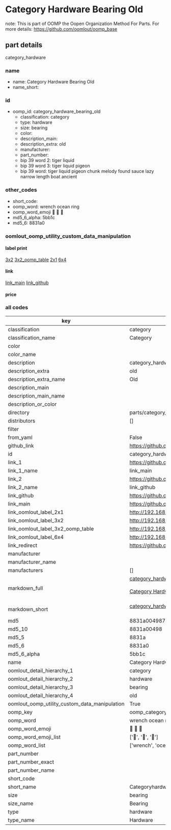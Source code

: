 # Category Hardware Bearing Old  

note: This is part of OOMP the Oopen Organization Method For Parts. For more details: https://github.com/oomlout/oomp_base

##  part details
  



category_hardware



### name
* name: Category Hardware Bearing Old
* name_short: 
### id
* oomp_id: category_hardware_bearing_old
  * classification: category
  * type: hardware
  * size: bearing
  * color: 
  * description_main: 
  * description_extra: old
  * manufacturer: 
  * part_number: 
  * bip 39 word 2: tiger liquid
  * bip 39 word 3: tiger liquid pigeon
  * bip 39 word: tiger liquid pigeon chunk melody found sauce lazy narrow length boat ancient

### other_codes
* short_code: 
* oomp_word: wrench ocean ring
* oomp_word_emoji :wrench: :ocean: :ring:
* md5_6_alpha: 5bb1c
* md5_6: 8831a0






### oomlout_oomp_utility_custom_data_manipulation
#### label print
[3x2](http://192.168.1.245:1112/?label=oomp%205bb1c)
[3x2_oomp_table](http://192.168.1.108:1112/?label=oomp%205bb1c)
[2x1](http://192.168.1.242:1112/?label=oomp%205bb1c)
[6x4](http://192.168.1.55:1112/?label=oomp%205bb1c)    

#### link

[link_main](https://github.com/oomlout/oomlout_oomp_version_1_messy/tree/main/parts/category_hardware_bearing_old) [link_github](https://github.com/oomlout/oomlout_oomp_version_1_messy/tree/main/parts/category_hardware_bearing_old)                             

#### price







### all codes 
| key | value |  
| --- | --- |  
| classification | category |  
| classification_name | Category |  
| color |  |  
| color_name |  |  
| description | category_hardware |  
| description_extra | old |  
| description_extra_name | Old |  
| description_main |  |  
| description_main_name |  |  
| description_or_color |   |  
| directory | parts/category_hardware_bearing_old |  
| distributors | [] |  
| filter |  |  
| from_yaml | False |  
| github_link | https://github.com/oomlout/oomlout_oomp_part_src/tree/main/parts/category_hardware_bearing_old |  
| id | category_hardware_bearing_old |  
| link_1 | https://github.com/oomlout/oomlout_oomp_version_1_messy/tree/main/parts/category_hardware_bearing_old |  
| link_1_name | link_main |  
| link_2 | https://github.com/oomlout/oomlout_oomp_version_1_messy/tree/main/parts/category_hardware_bearing_old |  
| link_2_name | link_github |  
| link_github | https://github.com/oomlout/oomlout_oomp_version_1_messy/tree/main/parts/category_hardware_bearing_old |  
| link_main | https://github.com/oomlout/oomlout_oomp_version_1_messy/tree/main/parts/category_hardware_bearing_old |  
| link_oomlout_label_2x1 | http://192.168.1.242:1112/?label=oomp%205bb1c |  
| link_oomlout_label_3x2 | http://192.168.1.245:1112/?label=oomp%205bb1c |  
| link_oomlout_label_3x2_oomp_table | http://192.168.1.108:1112/?label=oomp%205bb1c |  
| link_oomlout_label_6x4 | http://192.168.1.55:1112/?label=oomp%205bb1c |  
| link_redirect | https://github.com/oomlout/oomlout_oomp_version_1_messy/tree/main/parts/category_hardware_bearing_old |  
| manufacturer |  |  
| manufacturer_name |  |  
| manufacturers | [] |  
| markdown_full | [category_hardware_bearing_old](none)<br>[](none)<br>[Category Hardware Bearing Old](none)<br><br> |  
| markdown_short | [category_hardware_bearing_old](none)<br><br> |  
| md5 | 8831a004987e77f170c5428b4960970f |  
| md5_10 | 8831a00498 |  
| md5_5 | 8831a |  
| md5_6 | 8831a0 |  
| md5_6_alpha | 5bb1c |  
| name | Category Hardware Bearing Old |  
| oomlout_detail_hierarchy_1 | category |  
| oomlout_detail_hierarchy_2 | hardware |  
| oomlout_detail_hierarchy_3 | bearing |  
| oomlout_detail_hierarchy_4 | old |  
| oomlout_oomp_utility_custom_data_manipulation | True |  
| oomp_key | oomp_category_hardware_bearing_old |  
| oomp_word | wrench ocean ring |  
| oomp_word_emoji | :wrench: :ocean: :ring: |  
| oomp_word_emoji_list | [':wrench:', ':ocean:', ':ring:'] |  
| oomp_word_list | ['wrench', 'ocean', 'ring'] |  
| part_number |  |  
| part_number_exact |  |  
| part_number_name |  |  
| short_code |  |  
| short_name | Categoryhardware |  
| size | bearing |  
| size_name | Bearing |  
| type | hardware |  
| type_name | Hardware |  
